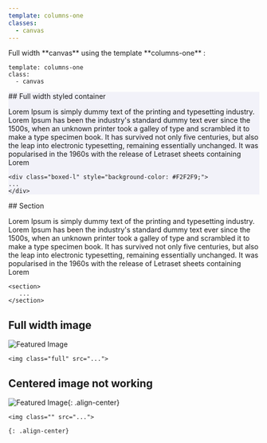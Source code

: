 ```yaml
---
template: columns-one
classes: 
  - canvas
---
```


<section markdown="1">
Full width **canvas** using the template **columns-one** :

```
template: columns-one
class: 
  - canvas
```
</section>


<div markdown="1" class="boxed-s" style="background-color: #F2F2F9;">
## Full width styled container

Lorem Ipsum is simply dummy text of the printing and typesetting industry. Lorem Ipsum has been the industry's standard dummy text ever since the 1500s, when an unknown printer took a galley of type and scrambled it to make a type specimen book. It has survived not only five centuries, but also the leap into electronic typesetting, remaining essentially unchanged. It was popularised in the 1960s with the release of Letraset sheets containing Lorem 

```
<div class="boxed-l" style="background-color: #F2F2F9;">
...
</div>
```
</div>


<section markdown="1">
## Section

Lorem Ipsum is simply dummy text of the printing and typesetting industry. Lorem Ipsum has been the industry's standard dummy text ever since the 1500s, when an unknown printer took a galley of type and scrambled it to make a type specimen book. It has survived not only five centuries, but also the leap into electronic typesetting, remaining essentially unchanged. It was popularised in the 1960s with the release of Letraset sheets containing Lorem     

```
<section>
   ...
</section>
```
</section>


## Full width image

<img class="item-featured-img full" src="{{ page.featured_image | default: '/assets/images/placeholder-1200.jpg' | relative_url }}" alt="Featured Image">

```
<img class="full" src="...">
```




## Centered image not working

<img class="item-featured-img" src="{{ page.featured_image | default: '/assets/images/placeholder.jpg' | relative_url }}" alt="Featured Image">{: .align-center}

```
<img class="" src="...">

{: .align-center}
```
